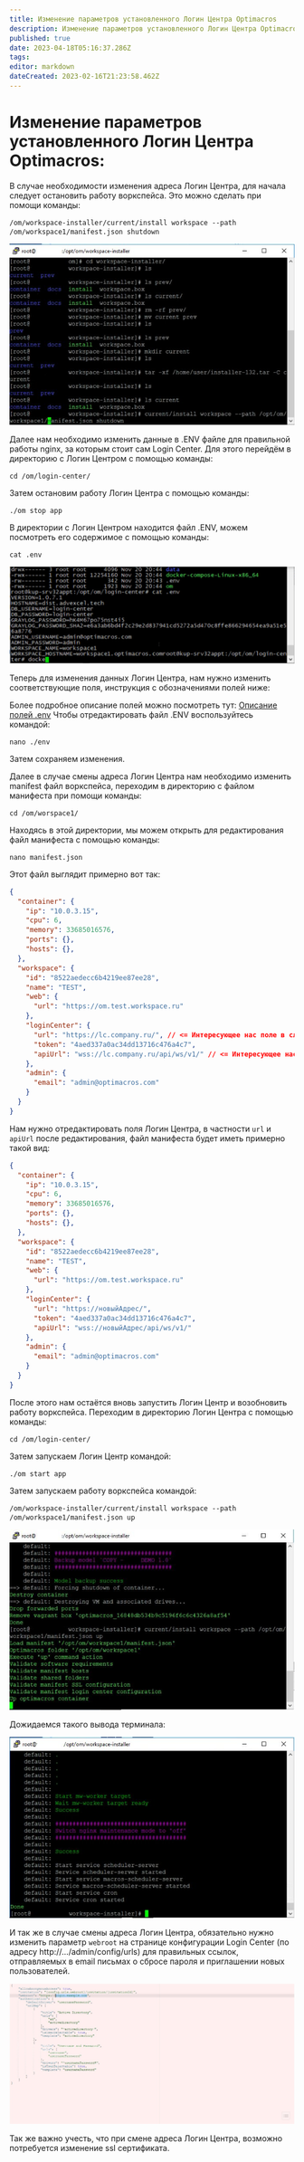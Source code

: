 ```yaml
---
title: Изменение параметров установленного Логин Центра Optimacros
description: Изменение параметров установленного Логин Центра Optimacros
published: true
date: 2023-04-18T05:16:37.286Z
tags: 
editor: markdown
dateCreated: 2023-02-16T21:23:58.462Z
---
```


# Изменение параметров установленного Логин Центра Optimacros:

В случае необходимости изменения адреса Логин Центра, для начала следует остановить работу воркспейса. Это можно сделать 
при помощи команды:

```
/om/workspace-installer/current/install workspace --path /om/workspace1/manifest.json shutdown
```

![sshputty3.jpg](/login-center/change_lc_params/sshputty3.jpg)

Далее нам необходимо изменить данные в .ENV файле для правильной работы nginx, за которым стоит сам Login Center. Для этого перейдём в директорию с Логин Центром с помощью команды:

````
cd /om/login-center/
````

Затем остановим работу Логин Центра с помощью команды:

```
./om stop app
```

В директории с Логин Центром находится файл .ENV, можем посмотреть его содержимое с помощью команды:

```
cat .env
```

![catenv.png](/login-center/change_lc_params/catenv.png)

Теперь для изменения данных Логин Центра, нам нужно изменить соответствующие поля, инструкция с обозначениями полей ниже:

Более подробное описание полей можно посмотреть тут: [Описание полей .env](/ru/login-center/envDescription)
Чтобы отредактировать файл .ENV воспользуйтесь командой:

```
nano ./env
```

Затем сохраняем изменения.

Далее в случае смены адреса Логин Центра нам необходимо изменить manifest файл воркспейса, переходим в директорию с файлом манифеста при помощи команды:

```
cd /om/worspace1/
```

Находясь в этой директории, мы можем открыть для редактирования файл манифеста с помощью команды:

```
nano manifest.json
```

Этот файл выглядит примерно вот так:

```json
{
  "container": {
    "ip": "10.0.3.15",
    "cpu": 6,
    "memory": 33685016576,
    "ports": {},
    "hosts": {},
  },
  "workspace": {
    "id": "8522aedecc6b4219ee87ee28",
    "name": "TEST",
    "web": {
      "url": "https://om.test.workspace.ru"
    },
    "loginCenter": {
      "url": "https://lc.company.ru/", // <= Интересующее нас поле в случае смены адреса Логин Центра
      "token": "4aed337a0ac34dd13716c476a4c7",
      "apiUrl": "wss://lc.company.ru/api/ws/v1/" // <= Интересующее нас поле в случае смены адреса Логин Центра
    },
    "admin": {
      "email": "admin@optimacros.com"
    }
  }
}
```

Нам нужно отредактировать поля Логин Центра, в частности `url` и `apiUrl`
после редактирования, файл манифеста будет иметь примерно такой вид: 

```json
{
  "container": {
    "ip": "10.0.3.15",
    "cpu": 6,
    "memory": 33685016576,
    "ports": {},
    "hosts": {},
  },
  "workspace": {
    "id": "8522aedecc6b4219ee87ee28",
    "name": "TEST",
    "web": {
      "url": "https://om.test.workspace.ru"
    },
    "loginCenter": {
      "url": "https://новыйАдрес/",
      "token": "4aed337a0ac34dd13716c476a4c7",
      "apiUrl": "wss://новыйАдрес/api/ws/v1/"
    },
    "admin": {
      "email": "admin@optimacros.com"
    }
  }
}
```

После этого нам остаётся вновь запустить Логин Центр и возобновить работу воркспейса. Переходим в директорию Логин Центра с помощью команды:

```
cd /om/login-center/
```

Затем запускаем Логин Центр командой:

```
./om start app
```

Затем запускаем работу воркспейса командой:

```
/om/workspace-installer/current/install workspace --path /om/workspace1/manifest.json up
```

![sshputty7.jpg](/login-center/change_lc_params/sshputty7.jpg)

Дожидаемся такого вывода терминала:

![sshputty8.jpg](/login-center/change_lc_params/sshputty8.jpg)

И так же в случае смены адреса Логин Центра, обязательно нужно изменить параметр `webroot` на странице конфигурации Login Center (по адресу http://.../admin/config/urls) для правильных ссылок, отправляемых в email письмах о сбросе пароля и приглашении новых пользователей.

![configurls.jpg](/login-center/change_lc_params/configurls.jpg)

Так же важно учесть, что при смене адреса Логин Центра, возможно потребуется изменение ssl сертификата.